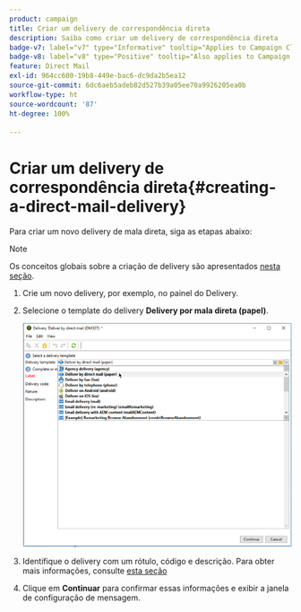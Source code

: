 ```yaml
---
product: campaign
title: Criar um delivery de correspondência direta
description: Saiba como criar um delivery de correspondência direta
badge-v7: label="v7" type="Informative" tooltip="Applies to Campaign Classic v7"
badge-v8: label="v8" type="Positive" tooltip="Also applies to Campaign v8"
feature: Direct Mail
exl-id: 964cc600-19b8-449e-bac6-dc9da2b5ea12
source-git-commit: 6dc6aeb5adeb82d527b39a05ee70a9926205ea0b
workflow-type: ht
source-wordcount: '87'
ht-degree: 100%

---
```


# Criar um delivery de correspondência direta{#creating-a-direct-mail-delivery}



Para criar um novo delivery de mala direta, siga as etapas abaixo:

>[!NOTE]
>
>Os conceitos globais sobre a criação de delivery são apresentados [nesta seção](steps-about-delivery-creation-steps.md).

1. Crie um novo delivery, por exemplo, no painel do Delivery.
1. Selecione o template do delivery **Delivery por mala direta (papel)**.

   ![](assets/direct_mail.png)

1. Identifique o delivery com um rótulo, código e descrição. Para obter mais informações, consulte [esta seção](steps-create-and-identify-the-delivery.md#identifying-the-delivery)
1. Clique em **Continuar** para confirmar essas informações e exibir a janela de configuração de mensagem.
